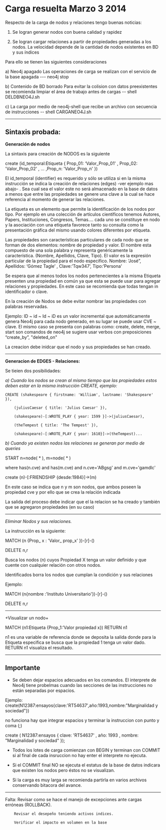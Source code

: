 Carga resuelta  Marzo 3 2014
======================

Respecto de la carga de nodos y relaciones tengo buenas noticias:

1) Se logran generar nodos con buena calidad y rapidez 

2) Se logran cargar relaciones a partir de propiedades generadas a los nodos. La velocidad depende de la cantidad de nodos existentes en BD y sus índices

Para ello se tienen las siguientes consideraciones

a) Neo4j apagado  Las operaciones de carga se realizan con el servicio de la base apagada ---   neo4j stop

b) Contenido de BD borrado  Para evitar la colision con datos preexistentes se recomienda limpiar el área de trabajo antes de cargas --  shell DELDBNEO4J.sh 

c) La carga por medio de neo4j-shell  que recibe un archivo con secuencia de instrucciones  -- shell CARGANEO4J.sh



_________________________________________________________________

Sintaxis probada:
--------------------

**Generación de nodos**


La sintaxis para creación de NODOS es la siguiente

create (id_temporal:Etiqueta { Prop_01: ‘Valor_Prop_01' , Prop_02: 'Valor_Prop_02' , … ,Prop_n: 'Valor_Prop_n' })


El id_temporal (identifier) es requerido y sólo se utiliza si en la misma instrucción se indica la creación de relaciones (edges) -ver ejemplo mas abajo- . Sea cual sea el valor este no será almacenado en la base de datos a menos que entre las propiedades se genere una clave a la cual se hace referencia al momento de generar las relaciones.

La etiqueta es un elemento que permite la identificación de los nodos por tipo. Por ejemplo en una colección de artículos científicos tenemos Autores, Papers, Instituciones, Congresos, Temas….  cada uno se  constituye en nodo y la asociación con una etiqueta favorece tanto su consulta como la presentación gráfica del mismo usando colores diferentes por etiqueta.

Las propiedades son características particulares de cada nodo que se forman de dos elementos: nombre de propiedad y valor. El nombre esta compuesto de una sola palabra y representa genéricamente la característica. (Nombre, Apellidos, Clave, Tipo). El valor es la expresión particular de la propiedad para el nodo especifico. Nombre: ‘José”, Apellidos: ‘Gómez Tagle’ , Clave:’Tqw347’, Tipo:’Persona'

Se espera que al menos todos los nodos pertenecientes a la misma Etiqueta presenten una propiedad en común ya que esta se puede usar para agregar relaciones y propiedades. En este caso se recomienda que todas tengan in identificador o clave.

En la creación de Nodos se debe evitar nombrar las propiedades con palabras reservadas. 

Ejemplo:  ID ~ id ~ Id ~ iD  es un valor incremental que automáticamente genera Neo4j para cada nodo generado, en su lugar se puede usar CVE ~ clave.
El mismo caso se presenta con palabras como: create, delete, merge, start son  comandos de neo4j se sugiere usar verbos con preposiciones “create_by”, "deleted_on"

La creacion debe inidcar que el nodo y sus propiedades se han creado. 

___________________________________________________________________________________

**Generacion de EDGES - Relaciones:**


Se tieien dos posibilidades:

*a) Cuando los nodos se crean al mismo tiempo que las propiedades estos deben estar en la misma instrucción CREATE, ejemplo:*

	CREATE (shakespeare { firstname: 'William', lastname: 'Shakespeare' }), 

		(juliusCaesar { title: 'Julius Caesar' }), 
		
		(shakespeare)-[:WROTE_PLAY { year: 1599 }]->(juliusCaesar), 
		
		(theTempest { title: 'The Tempest' }),
		
		(shakespeare)-[:WROTE_PLAY { year: 1610}]->(theTempest)...



*b) Cuando ya existen nodos las relaciones se generan por medio de queries*

START n=node( * ), m=node( * ) 

where has(n.cve) and has(m.cve) and n.cve='ABgsg' and m.cve='gamdlc'

create (n)-[:FRIENDSHIP {desde:1984}]->(m)

En este caso se indica que n y m son nodos, que ambos poseen la propiedad cve y por ello que se crea la relación indicada


La salida del proceso debe indicar que el la relacion se ha creado y también que se agregaron propiedades (en su caso)

_______________________________________________________

*Eliminar Nodos y sus relaciones.*

La instrucción es la siguiente:

MATCH (n {Prop_ x : 'Valor_ prop_x' })-[r]-()

DELETE n,r

Busca los nodos (n) cuyos Propiedad X tenga un valor definido y que cuente con cualquier relación con otros nodos. 

Identificados borra los nodos que cumplan la condición y sus relaciones

Ejemplo:

MATCH (n{nombre :'Instituto Universitario'})-[r]-()

DELETE n,r

________________________________________________________

+Visualizar un nodo+

MATCH (n1:Etiqueta {Prop_1:’Valor propiedad x}) RETURN n1

n1 es una variable de referencia donde se deposita la salida donde para la Etiqueta especifica se busca que la propiedad 1 tenga un valor dado.
RETURN n1 visualiza el resultado.

_______________________________________________________

Importante
----------

* Se deben dejar espacios adecuados en los comandos. El interprete de Neo4j tiene probelmas cuando las secciones de las instrucciones no están separadas por espacios. 

Ejemplo:   create(N12387:ensayos{clave:'RT54637',año:1993,nombre:"Marginalidad y sociedad"})

no funciona hay que integrar espacios y terminar la instruccion  con punto y coma (;)

create ( N12387:ensayos { clave: 'RT54637' , año: 1993 , nombre: "Marginalidad y sociedad" });

* Todos los lotes de carga comienzan con BEGIN <enter> y terminan con COMMIT <enter> si al final de cada insruccion no hay enter el interprete no ejecuta. 

* Si el COMMIT final NO se ejecuta el estatus de la base de datos indicara que existen los nodos  pero éstos no se visualizan.  

* Si la carga es muy larga se recomienda partirla en varios archivos conservando bitacora del avance.

_______________________________________

Falta:  Revisar como se hace el manejo de excepciones ante cargas erróneas (ROLLBACK).
        
        Revisar el desepeño teniendo activos indices.
        
        Verificar el impacto en volumen en la base
        
        



